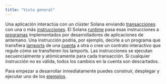 ```yaml
---
title: "Vista general"
---
```


Una aplicación [](terminology.md#app) interactúa con un clúster Solana enviando [transacciones](transactions.md) con una o más [instrucciones](transactions.md#instructions). El Solana [runtime](runtime.md) pasa esas instrucciones a [programas](terminology.md#program) implementados por desarrolladores de aplicaciones de antemano. Una instrucción podría, por ejemplo, decirle a un programa que transfiera [lamports](terminology.md#lamports) de una [cuenta](accounts.md) a otra o cree un contrato interactivo que regule cómo se transfieren los lamports. Las instrucciones se ejecutan secuencialmente y atómicamente para cada transacción. Si cualquier instrucción no es válida, todos los cambios en la cuenta son descartados.

Para empezar a desarrollar inmediatamente puedes construir, desplegar y ejecutar uno de los [ejemplos](developing/deployed-programs/examples.md).
